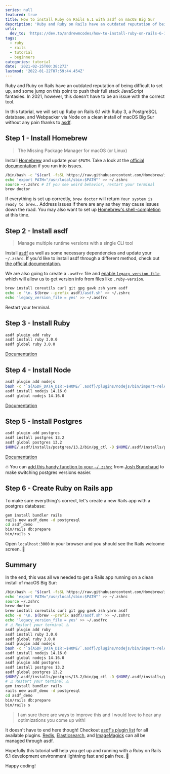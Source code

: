 ```yaml
---
series: null
featured: true
title: How to install Ruby on Rails 6.1 with asdf on macOS Big Sur
description: 'Ruby and Ruby on Rails have an outdated reputation of being difficult to set up, and some jump on thi...'
urls:
  dev_to: 'https://dev.to/andrewmcodes/how-to-install-ruby-on-rails-6-1-with-asdf-on-macos-big-sur-31c3'
tags:
  - ruby
  - rails
  - tutorial
  - beginners
categories: tutorial
date: '2021-02-25T00:38:27Z'
lastmod: '2022-01-22T07:59:44.454Z'
---
```


Ruby and Ruby on Rails have an outdated reputation of being difficult to set up, and some jump on this point to push their full stack JavaScript fantasies. In 2021, however, this doesn’t have to be an issue with the correct tool.

In this tutorial, we will set up Ruby on Rails 6.1 with Ruby 3, a PostgreSQL database, and Webpacker via Node on a clean install of macOS Big Sur without any pain thanks to [asdf](https://asdf-vm.com/#/).

## Step 1 - Install Homebrew

> The Missing Package Manager for macOS (or Linux)

Install [Homebrew](https://brew.sh/) and update your `$PATH`. Take a look at the [official documentation](https://docs.brew.sh/) if you run into issues.

```bash
/bin/bash -c "$(curl -fsSL https://raw.githubusercontent.com/Homebrew/install/HEAD/install.sh)"
echo 'export PATH="/usr/local/sbin:$PATH"' >> ~/.zshrc
source ~/.zshrc # If you see weird behavior, restart your terminal
brew doctor
```

If everything is set up correctly, `brew doctor` will return `Your system is ready to brew.`. Address issues if there are any as they may cause issues down the road. You may also want to set up [Homebrew's shell-completion](https://docs.brew.sh/Shell-Completion#configuring-completions-in-zsh) at this time.

## Step 2 - Install asdf

> Manage multiple runtime versions with a single CLI tool

Install [asdf](https://asdf-vm.com/) as well as some necessary dependencies and update your `~/.zshrc`. If you'd like to install asdf through a different method, check out [the official documentation](https://asdf-vm.com/#/core-manage-asdf).

We are also going to create a `.asdfrc` file and [enable `legacy_version_file`](https://asdf-vm.com/#/core-configuration?id=homeasdfrc), which will allow us to get version info from files like `.ruby-version`.

```bash
brew install coreutils curl git gpg gawk zsh yarn asdf
echo -e "\n. $(brew --prefix asdf)/asdf.sh" >> ~/.zshrc
echo 'legacy_version_file = yes' >> ~/.asdfrc
```

Restart your terminal.

## Step 3 - Install Ruby

```bash
asdf plugin add ruby
asdf install ruby 3.0.0
asdf global ruby 3.0.0
```

[Documentation](https://github.com/asdf-vm/asdf-ruby)

## Step 4 - Install Node

```bash
asdf plugin add nodejs
bash -c '`${ASDF_DATA_DIR:=$HOME/`.asdf}/plugins/nodejs/bin/import-release-team-keyring'
asdf install nodejs 14.16.0
asdf global nodejs 14.16.0
```

[Documentation](https://github.com/asdf-vm/asdf-nodejs)

## Step 5 - Install Postgres

```bash
asdf plugin add postgres
asdf install postgres 13.2
asdf global postgres 13.2
$HOME/.asdf/installs/postgres/13.2/bin/pg_ctl -D $HOME/.asdf/installs/postgres/13.2/data -l logfile start
```

[Documentation](https://github.com/smashedtoatoms/asdf-postgres)

🔥 You can [add this handy function to your `~/.zshrc`](https://gist.github.com/jbranchaud/3cda6be6e1dc69c6f55435a387018dac "3cda6be6e1dc69c6f55435a387018dac") from [Josh Branchaud](https://twitter.com/jbrancha) to make switching postgres versions easier.

## Step 6 - Create Ruby on Rails app

To make sure everything's correct, let's create a new Rails app with a postgres database:

```bash
gem install bundler rails
rails new asdf_demo -d postgresql
cd asdf_demo
bin/rails db:prepare
bin/rails s
```

Open `localhost:3000` in your browser and you should see the Rails welcome screen. 🥳

## Summary

In the end, this was all we needed to get a Rails app running on a clean install of macOS Big Sur:

```bash
/bin/bash -c "$(curl -fsSL https://raw.githubusercontent.com/Homebrew/install/HEAD/install.sh)"
echo 'export PATH="/usr/local/sbin:$PATH"' >> ~/.zshrc
source ~/.zshrc
brew doctor
brew install coreutils curl git gpg gawk zsh yarn asdf
echo -e "\n. $(brew --prefix asdf)/asdf.sh" >> ~/.zshrc
echo 'legacy_version_file = yes' >> ~/.asdfrc
# ⚠️ Restart your terminal ⚠️
asdf plugin add ruby
asdf install ruby 3.0.0
asdf global ruby 3.0.0
asdf plugin add nodejs
bash -c '`${ASDF_DATA_DIR:=$HOME/`.asdf}/plugins/nodejs/bin/import-release-team-keyring'
asdf install nodejs 14.16.0
asdf global nodejs 14.16.0
asdf plugin add postgres
asdf install postgres 13.2
asdf global postgres 13.2
$HOME/.asdf/installs/postgres/13.2/bin/pg_ctl -D $HOME/.asdf/installs/postgres/13.2/data -l logfile start
# ⚠️ Restart your terminal ⚠️
gem install bundler rails
rails new asdf_demo -d postgresql
cd asdf_demo
bin/rails db:prepare
bin/rails s
```

> I am sure there are ways to improve this and I would love to hear any optimizations you come up with!

It doesn't have to end here though! Checkout [asdf's plugin list](https://asdf-vm.com/#/plugins-all?id=plugin-list) for all available plugins. [Redis](https://github.com/smashedtoatoms/asdf-redis), [Elasticsearch](https://github.com/asdf-community/asdf-elasticsearch), and [ImageMagick](https://github.com/mangalakader/asdf-imagemagick) can all be managed through asdf.

Hopefully this tutorial will help you get up and running with a Ruby on Rails 6.1 development environment lightning fast and pain free. 🚀

Happy coding!
